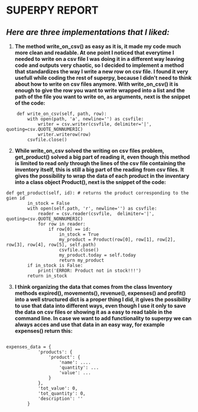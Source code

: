 # **SUPERPY REPORT**

## *Here are three implementations that I liked:*
1. **The method write_on_csv() as easy as it is, it made my code much more clean and readable. At one point I noticed that everytime I needed to write on a csv file I was doing it in a different way leaving code and outputs very chaotic, so I decided to implement a method that standardizes the way I write a new row on csv file. I found it very usefull while coding the rest of superpy, because I didn't need to think about how to write on csv files anymore. With write_on_csv() it is enough to give the row you want to write wrapped into a list and the path of the file you want to write on, as arguments, next is the snippet of the code:**

```
    def write_on_csv(self, path, row): 
        with open(path, 'a', newline='') as csvfile:
            writer = csv.writer(csvfile, delimiter='|', quoting=csv.QUOTE_NONNUMERIC)
            writer.writerow(row)
        csvfile.close()
```

2. **While write_on_csv solved the writing on csv files problem, get_product() solved a big part of reading it, even though this method is limited to read only through the lines of the csv file containing the inventory itself, this is still a big part of the reading from csv files. It gives the possibility to wrap the data of each product in the inventary into a class object Product(), next is the snippet of the code:**

```
def get_product(self, id): # returns the product corresponding to the gien id
        in_stock = False
        with open(self.path, 'r', newline='') as csvfile:
            reader = csv.reader(csvfile,  delimiter='|', quoting=csv.QUOTE_NONNUMERIC)
            for row in reader:
                if row[0] == id:
                    in_stock = True
                    my_product = Product(row[0], row[1], row[2], row[3], row[4], row[5], self.path)
                    csvfile.close()
                    my_product.today = self.today
                    return my_product
        if in_stock is False:
            print('ERROR: Product not in stock!!!')
        return in_stock
```

3. **I think organizing the data that comes from the class Inventory methods expired(), movements(), revenue(), expenses() and profit() into a well structured dict is a proper thing I did, it gives the possibility to use that data into different ways, even though I use it only to save the data on csv files or showing it as a easy to read table in the command line. In case we want to add functionality to superpy we can always acces and use that data in an easy way, for example expenses() return this:**
```

expenses_data = {
            'products': {
                'product': {
                    'name': ....
                    'quantity': ... 
                    'value': ...
                }
            },
            'tot_value': 0,
            'tot_quantity': 0,
            'description': ''
        }
```
